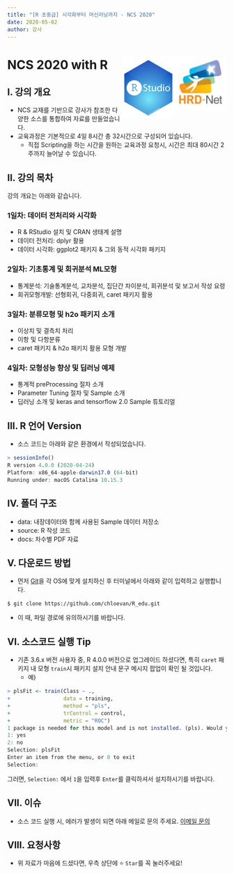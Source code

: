```yaml
---
title: "[R 초중급] 시각화부터 머신러닝까지 - NCS 2020"
date: 2020-05-02
author: 강사 
---
```


# NCS 2020 with R <img src="image/HRD.jpg" width="120" align="right" /><img src="image/RStudio.svg" width="120" align="right" />

## I. 강의 개요
- NCS 교재를 기반으로 강사가 참조한 다양한 소스를 통합하여 자료를 만들었습니다. 
- 교육과정은 기본적으로 4일 8시간 총 32시간으로 구성되어 있습니다. 
  + 직접 Scripting을 하는 시간을 원하는 교육과정 요청시, 시간은 최대 80시간 2주까지 늘어날 수 있습니다. 

## II. 강의 목차
강의 개요는 아래와 같습니다. 

### 1일차: 데이터 전처리와 시각화
- R & RStudio 설치 및 CRAN 생태계 설명
- 데이터 전처리: dplyr 활용
- 데이터 시각화: ggplot2 패키지 & 그외 동적 시각화 패키지

### 2일차: 기초통계 및 회귀분석 ML모형
- 통계분석: 기술통계분석, 교차분석, 집단간 차이분석, 회귀분석 및 보고서 작성 요령
- 회귀모형개발: 선형회귀, 다중회귀, caret 패키지 활용

### 3일차: 분류모형 및 h2o 패키지 소개
- 이상치 및 결측치 처리
- 이항 및 다항분류
- caret 패키지 & h2o 패키지 활용 모형 개발

### 4일차: 모형성능 향상 및 딥러닝 예제
- 통계적 preProcessing 절차 소개
- Parameter Tuning 절차 및 Sample 소개
- 딥러닝 소개 및 keras and tensorflow 2.0 Sample 튜토리얼

## III. R 언어 Version

- 소스 코드는 아래와 같은 환경에서 작성되었습니다. 

```r
> sessionInfo()
R version 4.0.0 (2020-04-24)
Platform: x86_64-apple-darwin17.0 (64-bit)
Running under: macOS Catalina 10.15.3
```

## IV. 폴더 구조
- data: 내장데이터와 함께 사용된 Sample 데이터 저장소
- source: R 작성 코드 
- docs: 차수별 PDF 자료

## V. 다운로드 방법
- 먼저 [Git](https://git-scm.com/book/ko/v2/%EC%8B%9C%EC%9E%91%ED%95%98%EA%B8%B0-Git-%EC%84%A4%EC%B9%98)을 각 OS에 맞게 설치하신 후 터미널에서 아래와 같이 입력하고 실행합니다. 

```terminal
$ git clone https://github.com/chloevan/R_edu.git
```

- 이 때, 파일 경로에 유의하시기를 바랍니다. 

## VI. 소스코드 실행 Tip
- 기존 3.6.x 버전 사용자 중, R 4.0.0 버전으로 업그레이드 하셨다면, 특히 `caret` 패키지 내 모형 `train`시 패키지 설치 안내 문구 메시지 팝업이 확인 될 것입니다.  
  + 예)
```r
> plsFit <- train(Class ~ .,
+                 data = training,
+                 method = "pls", 
+                 trControl = control,
+                 metric = "ROC")
1 package is needed for this model and is not installed. (pls). Would you like to try to install it now?
1: yes
2: no
Selection: plsFit
Enter an item from the menu, or 0 to exit
Selection: 
```

그러면, `Selection:` 에서 `1`을 입력후 `Enter`를 클릭하셔서 설치하시기를 바랍니다. 

## VII. 이슈
- 소스 코드 실행 시, 에러가 발생이 되면 아래 메일로 문의 주세요.
[이메일 문의](mailto:j2hoon85@gmail.com)

## VIII. 요청사항
- 위 자료가 마음에 드셨다면, 우측 상단에 :star: `Star`를 꼭 눌러주세요! 


